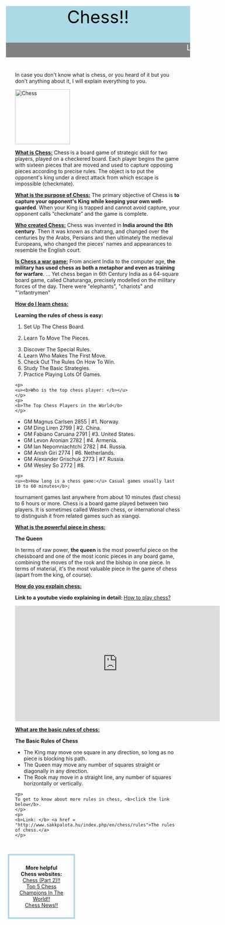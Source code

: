 
<!DOCTYPE html>
<html>
<head>
  <title>Chess!!</title>

  <style>
    body{
      margin: 0px;
    }
    .pad {
      padding: 25px;
    }
    .header {
      background-color: lightblue;
      color: black;
      height: 100px;
      font-size: 36pt;
      text-align: center;
    }
    .welcome {
      background-color: gray;
      color: white;
      font-size: 16pt;
      text-align: center;
      height: 40px;
      margin: 0px;
    }
    .main text {
      width: 60%;
      float: left;
      background-color: beige;
    }
    .divs {
      margin: 5px;
      width: 25%;
      float: left;
      border: 4px solid lightblue;
    }
  </style>
</head>
 <body>
  <div class="header">
    Chess!!
  </div>
  <div>
    <p class="welcome">
      <marquee>
      Learn everything about chess here!
      </marquee>    
</p>
  </div>
  <div class="main-text pad">
    <p>
      In case you don't know what is chess, or you heard of it but you don't anything about
it, I will explain everything to you.<br/>
    </p>
    <img src="chess.JPEG" alt="Chess" style="height: 150px;"/>
    <p>
      <u><b>What is Chess:</b></u> Chess is a board game of strategic skill for two players, played on 
a checkered board. Each player begins the game with sixteen pieces that are moved 
and used to capture opposing pieces according to precise rules. The object is to put the 
opponent's king under a direct attack from which escape is impossible (checkmate).
    </p>
    <p>
    <u><b>What is the purpose of Chess:</b></u> The primary objective of Chess is <b>to capture your opponent's King while keeping your 
own well-guarded</b>. When your King is trapped and cannot avoid capture, your opponent 
calls “checkmate” and the game is complete.
    </p>
    <p>
    <u><b>Who created Chess:</b></u> Chess was invented in <b>India around the 8th century</b>.
Then it was known as chatrang, and changed over the centuries by the Arabs, Persians 
and then ultimately the medieval Europeans, who changed the pieces' names and 
appearances to resemble the English court.
    </p>
    <p>
    <u><b>Is Chess a war game:</b></u>  From ancient India to the computer age, <b>the 
military has used chess as both a metaphor and even as training for warfare</b>. ... 
Yet chess began in 6th Century India as a 64-square board game, called Chaturanga,
precisely modelled on the military forces of the day. There were "elephants", "chariots" 
and "'infantrymen"
    </p>
    <p>
    <u><b>How do I learn chess:</b></u>
    </p>
    <p>
    <b>Learning the rules of chess is easy: </b>
    <ol>
    <li>
 Set Up The Chess Board.
</li>

<li>

 Learn To Move The Pieces.
</li>

<li>
 Discover The Special Rules.
</li>

<li>
Learn Who Makes The First Move.
</li>

<li>
Check Out The Rules On How To Win.
</li>

<li>
Study The Basic Strategies.
</li>

<li>
Practice Playing Lots Of Games.
</li>
</ol>

    <p>
    <u><b>Who is the top chess player: </b></u>
    </p>
    <p>
    <b>The Top Chess Players in the World</b>
    </p>

<ul>
<li>
GM Magnus Carlsen 2855 | #1. Norway.
</li>
<li>
GM Ding Liren 2799 | #2. China.
</li>
<li>
GM Fabiano Caruana 2791 | #3. United States.
</li>
<li>
GM Levon Aronian 2782 | #4. Armenia.
</li>
<li>
GM Ian Nepomniachtchi 2782 | #4. Russia.
</li>
<li>
GM Anish Giri 2774 | #6. Netherlands.
</li>
<li>
GM Alexander Grischuk 2773 | #7. Russia.
</li>
<li>
GM Wesley So 2772 | #8.
</li>
</ul>

    <p>
    <u><b>How long is a chess game:</u> Casual games usually last 10 to 60 minutes</b>; 
tournament games last anywhere from about 10 minutes (fast chess) to 6 hours or more. 
Chess is a board game played between two players. It is sometimes called Western 
chess, or international chess to distinguish it from related games such as xiangqi.
    </p>
    <p>
    <u><b>What is the powerful piece in chess:</u></b>
    </p>
    <p>
    <b>The Queen</b>
    </p>
    <p>In terms of raw power, <b>the queen</b> is the most powerful piece on the chessboard and 
one of the most iconic pieces in any board game, combining the moves of the rook and 
the bishop in one piece. In terms of material, it's the most valuable piece in the game of 
chess (apart from the king, of course).
    </p>
    <p>
    <u><b>How do you explain chess:</b></u>
    </p>
    <p>
    <b>Link to a youtube viedo explaining in detail: </b> <a href = "https://youtu.be/fKxG8KjH1Qg">How to play chess?</a>
    </p> 
    <iframe width="560" height="315" src="https://www.youtube.com/embed/fKxG8KjH1Qg" title="YouTube video player" frameborder="0" allow="accelerometer; autoplay; clipboard-write; encrypted-media; gyroscope; picture-in-picture" allowfullscreen></iframe>
    <p>
    <u><b>What are the basic rules of chess:</b></u>
    </p>
    <p>
    <b>The Basic Rules of Chess</b>
    </p>
    <ul>
<li>
The King may move one square in any direction, so long as no piece is blocking his path.
</li>
<li>
The Queen may move any number of squares straight or diagonally in any direction.
</li>
<li>
The Rook may move in a straight line, any number of squares horizontally or vertically.
</li>
</ul>

    <p>
    To get to know about more rules in chess, <b>click the link below</b>.
    </p>
    <p>
    <b>Link: </b> <a href = "http://www.sakkpalota.hu/index.php/en/chess/rules">The rules of chess.</a>
    </p>

  </div>
  <div class="divs pad" style="text-align: center;">
<b>More helpful Chess websites: </b><br/>
<a href = "file:///C:/Users/14085/Desktop/Tanush/Coding/Index%202.html">Chess (Part 2)!!</a><br/>
<a href = "file:///C:/Users/14085/Desktop/Tanush/Coding/Index%203.html">Top 5 Chess Champions In The World!!
</a><br/>
<a href = "file:///C:/Users/14085/Desktop/Tanush/Coding/Index%204.html">Chess News!!
</a>
  </div>
</body>
</html>
